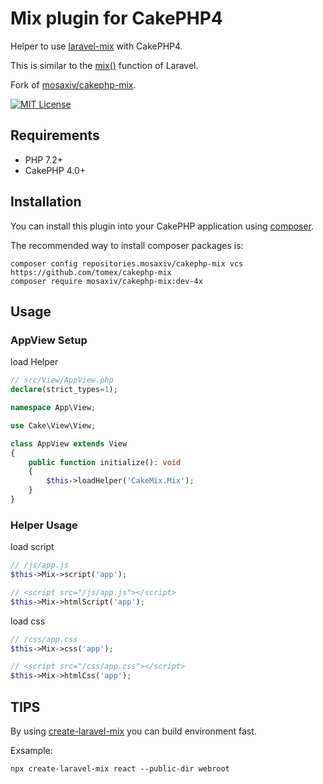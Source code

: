 # Mix plugin for CakePHP4

Helper to use [laravel-mix](https://github.com/JeffreyWay/laravel-mix) with CakePHP4.

This is similar to the [mix()](https://readouble.com/laravel/5.5/en/helpers.html#method-mix) function of Laravel.

Fork of [mosaxiv/cakephp-mix](https://github.com/mosaxiv/cakephp-mix).

[![MIT License](http://img.shields.io/badge/license-MIT-blue.svg?style=flat)](LICENSE)

## Requirements

- PHP 7.2+
- CakePHP 4.0+

## Installation

You can install this plugin into your CakePHP application using [composer](http://getcomposer.org).

The recommended way to install composer packages is:

```
composer config repositories.mosaxiv/cakephp-mix vcs https://github.com/tomex/cakephp-mix
composer require mosaxiv/cakephp-mix:dev-4x
```

## Usage

### AppView Setup

load Helper
```php
// src/View/AppView.php
declare(strict_types=1);

namespace App\View;

use Cake\View\View;

class AppView extends View
{
    public function initialize(): void
    {
        $this->loadHelper('CakeMix.Mix');
    }
}
```

### Helper Usage

load script

```php
// /js/app.js
$this->Mix->script('app');

// <script src="/js/app.js"></script>
$this->Mix->htmlScript('app');
```

load css

```php
// /css/app.css
$this->Mix->css('app');

// <script src="/css/app.css"></script>
$this->Mix->htmlCss('app');

```

## TIPS

By using [create-laravel-mix](https://github.com/mosaxiv/create-laravel-mix) you can build environment fast.

Exsample:
```
npx create-laravel-mix react --public-dir webroot
```
